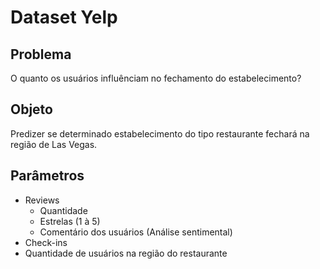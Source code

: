 # Dataset Yelp

## Problema
O quanto os usuários influênciam no fechamento do estabelecimento?

## Objeto
Predizer se determinado estabelecimento do tipo restaurante fechará na região de Las Vegas. 

## Parâmetros

+ Reviews
  * Quantidade
  * Estrelas (1 à 5)
  * Comentário dos usuários (Análise sentimental)
+ Check-ins
+ Quantidade de usuários na região do restaurante
